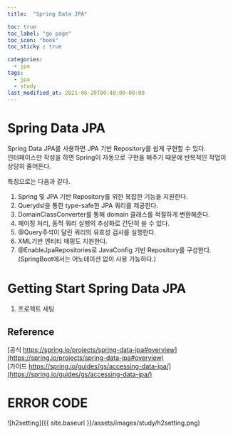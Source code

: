 ```yaml
---
title:  "Spring Data JPA"

toc: true
toc_label: "go page"
toc_icon: "book"
toc_sticky : true

categories:
  - jpa
tags:
  - jpa
  - study
last_modified_at: 2021-06-20T00:40:00-00:00
---
```


# Spring Data JPA
Spring Data JPA를 사용하면 JPA 기반 Repository를 쉽게 구현할 수 있다.   
인터페이스만 작성을 하면 Spring이 자동으로 구현을 해주기 때문에 반복적인 작업이 상당히 줄어든다.   

특징으로는 다음과 같다.
1. Spring 및 JPA 기반 Repository를 위한 복잡한 기능을 지원한다.
2. Querydsl을 통한 type-safe한 JPA 쿼리를 제공한다.
3. DomainClassConverter를 통해 domain 클래스를 적절하게 변환해준다.
4. 페이징 처리, 동적 쿼리 실행의 추상화로 간단히 쓸 수 있다.
5. @Query주석이 달린 쿼리의 유효성 검사를 실행한다.
6. XML기반 엔티티 매핑도 지원한다.
7. @EnableJpaRepositories로 JavaConfig 기반 Repository를 구성한다. (SpringBoot에서는 어노테이션 없이 사용 가능하다.)

# Getting Start Spring Data JPA
1. 프로젝트 세팅
[]()   


## Reference
[공식 https://spring.io/projects/spring-data-jpa#overview](https://spring.io/projects/spring-data-jpa#overview)   
[가이드 https://spring.io/guides/gs/accessing-data-jpa/](https://spring.io/guides/gs/accessing-data-jpa/)   
# ERROR CODE

![h2setting]({{ site.baseurl }}/assets/images/study/h2setting.png)    
